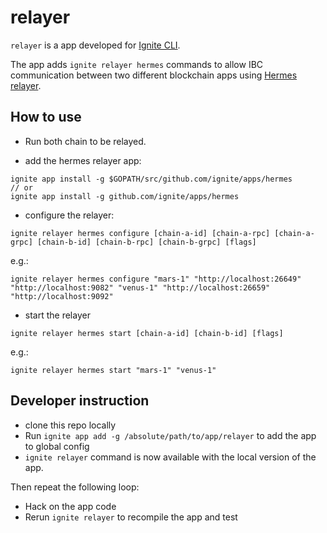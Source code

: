 # relayer

`relayer` is a app developed for [Ignite CLI](https://github.com/ignite/cli).

The app adds `ignite relayer hermes` commands to allow IBC communication between two different blockchain apps using [Hermes relayer](https://github.com/informalsystems/hermes).

## How to use

- Run both chain to be relayed.

- add the hermes relayer app:
```shell
ignite app install -g $GOPATH/src/github.com/ignite/apps/hermes
// or
ignite app install -g github.com/ignite/apps/hermes
```

- configure the relayer:
```shell
ignite relayer hermes configure [chain-a-id] [chain-a-rpc] [chain-a-grpc] [chain-b-id] [chain-b-rpc] [chain-b-grpc] [flags]
```
e.g.:
```shell
ignite relayer hermes configure "mars-1" "http://localhost:26649" "http://localhost:9082" "venus-1" "http://localhost:26659" "http://localhost:9092"
```

- start the relayer
```shell
ignite relayer hermes start [chain-a-id] [chain-b-id] [flags]
```
e.g.:
```shell
ignite relayer hermes start "mars-1" "venus-1"
```


## Developer instruction

- clone this repo locally
- Run `ignite app add -g /absolute/path/to/app/relayer` to add the app to global config
- `ignite relayer` command is now available with the local version of the app.

Then repeat the following loop:

- Hack on the app code
- Rerun `ignite relayer` to recompile the app and test
